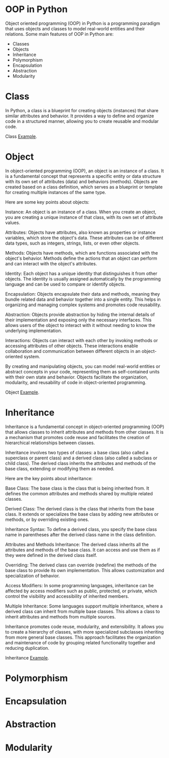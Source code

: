 # OOP in Python
Object oriented programming (OOP) in Python is a programming paradigm that uses objects and classes to model real-world entities and their relations. Some main features of OOP in Python are:
- Classes
- Objects
- Inheritance
- Polymorphism
- Encapsulation
- Abstraction
- Modularity

# Class
In Python, a class is a blueprint for creating objects (instances) that share similar attributes and behavior. It provides a way to define and organize code in a structured manner, allowing you to create reusable and modular code.

Class [Example](https://github.com/rkshaon/python-and-data-structure-and-algorithm/blob/master/OOP/1_class.py).

# Object
In object-oriented programming (OOP), an object is an instance of a class. It is a fundamental concept that represents a specific entity or data structure with its own set of attributes (data) and behaviors (methods). Objects are created based on a class definition, which serves as a blueprint or template for creating multiple instances of the same type.

Here are some key points about objects:

Instance: An object is an instance of a class. When you create an object, you are creating a unique instance of that class, with its own set of attribute values.

Attributes: Objects have attributes, also known as properties or instance variables, which store the object's data. These attributes can be of different data types, such as integers, strings, lists, or even other objects.

Methods: Objects have methods, which are functions associated with the object's behavior. Methods define the actions that an object can perform and can interact with the object's attributes.

Identity: Each object has a unique identity that distinguishes it from other objects. The identity is usually assigned automatically by the programming language and can be used to compare or identify objects.

Encapsulation: Objects encapsulate their data and methods, meaning they bundle related data and behavior together into a single entity. This helps in organizing and managing complex systems and promotes code reusability.

Abstraction: Objects provide abstraction by hiding the internal details of their implementation and exposing only the necessary interfaces. This allows users of the object to interact with it without needing to know the underlying implementation.

Interactions: Objects can interact with each other by invoking methods or accessing attributes of other objects. These interactions enable collaboration and communication between different objects in an object-oriented system.

By creating and manipulating objects, you can model real-world entities or abstract concepts in your code, representing them as self-contained units with their own state and behavior. Objects facilitate the organization, modularity, and reusability of code in object-oriented programming.

Object [Example](https://github.com/rkshaon/python-and-data-structure-and-algorithm/blob/master/OOP/2_object.py).

# Inheritance
Inheritance is a fundamental concept in object-oriented programming (OOP) that allows classes to inherit attributes and methods from other classes. It is a mechanism that promotes code reuse and facilitates the creation of hierarchical relationships between classes.

Inheritance involves two types of classes: a base class (also called a superclass or parent class) and a derived class (also called a subclass or child class). The derived class inherits the attributes and methods of the base class, extending or modifying them as needed.

Here are the key points about inheritance:

Base Class: The base class is the class that is being inherited from. It defines the common attributes and methods shared by multiple related classes.

Derived Class: The derived class is the class that inherits from the base class. It extends or specializes the base class by adding new attributes or methods, or by overriding existing ones.

Inheritance Syntax: To define a derived class, you specify the base class name in parentheses after the derived class name in the class definition.

Attributes and Methods Inheritance: The derived class inherits all the attributes and methods of the base class. It can access and use them as if they were defined in the derived class itself.

Overriding: The derived class can override (redefine) the methods of the base class to provide its own implementation. This allows customization and specialization of behavior.

Access Modifiers: In some programming languages, inheritance can be affected by access modifiers such as public, protected, or private, which control the visibility and accessibility of inherited members.

Multiple Inheritance: Some languages support multiple inheritance, where a derived class can inherit from multiple base classes. This allows a class to inherit attributes and methods from multiple sources.

Inheritance promotes code reuse, modularity, and extensibility. It allows you to create a hierarchy of classes, with more specialized subclasses inheriting from more general base classes. This approach facilitates the organization and maintenance of code by grouping related functionality together and reducing duplication.

Inheritance [Example](https://github.com/rkshaon/python-and-data-structure-and-algorithm/blob/master/OOP/3_inheritance.py).

# Polymorphism

# Encapsulation

# Abstraction

# Modularity
